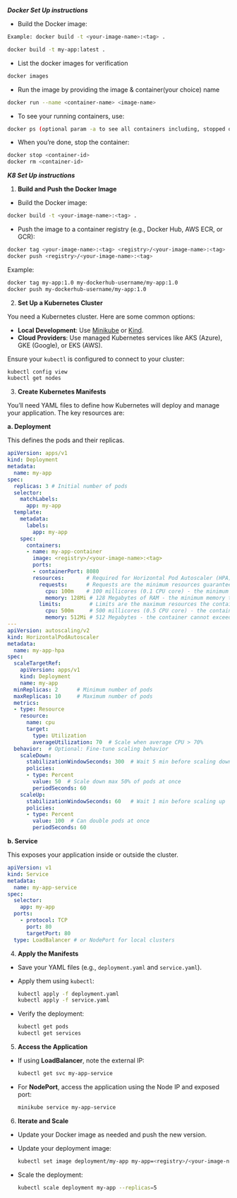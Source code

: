 ***Docker Set Up instructions***

- Build the Docker image:
```bash
Example: docker build -t <your-image-name>:<tag> .
```
```bash
docker build -t my-app:latest .
```
- List the docker images for verification
```bash
docker images
```
- Run the image by providing the image & container(your choice) name
```bash
docker run --name <container-name> <image-name>
```
- To see your running containers, use:
```bash
docker ps (optional param -a to see all containers including, stopped ones)
```
- When you’re done, stop the container:
```bash
docker stop <container-id>
docker rm <container-id>
```

***K8 Set Up instructions***
1. **Build and Push the Docker Image**

- Build the Docker image:
```bash
docker build -t <your-image-name>:<tag> .
```

- Push the image to a container registry (e.g., Docker Hub, AWS ECR, or GCR):
```bash
docker tag <your-image-name>:<tag> <registry>/<your-image-name>:<tag>
docker push <registry>/<your-image-name>:<tag>
```
  Example:
```bash
docker tag my-app:1.0 my-dockerhub-username/my-app:1.0
docker push my-dockerhub-username/my-app:1.0
```

2. **Set Up a Kubernetes Cluster**

You need a Kubernetes cluster. Here are some common options:
- **Local Development**: Use [Minikube](https://minikube.sigs.k8s.io/docs/) or [Kind](https://kind.sigs.k8s.io/).
- **Cloud Providers**: Use managed Kubernetes services like AKS (Azure), GKE (Google), or EKS (AWS).

Ensure your `kubectl` is configured to connect to your cluster:
```bash
kubectl config view
kubectl get nodes
```

3. **Create Kubernetes Manifests**

You’ll need YAML files to define how Kubernetes will deploy and manage your application. The key resources are:

**a. Deployment**

This defines the pods and their replicas.
```yaml
apiVersion: apps/v1
kind: Deployment
metadata:
  name: my-app
spec:
  replicas: 3 # Initial number of pods
  selector:
    matchLabels:
      app: my-app
  template:
    metadata:
      labels:
        app: my-app
    spec:
      containers:
      - name: my-app-container
        image: <registry>/<your-image-name>:<tag>
        ports:
        - containerPort: 8080
        resources:       # Required for Horizontal Pod Autoscaler (HPA) to work
          requests:      # Requests are the minimum resources guaranteed to the container
            cpu: 100m    # 100 millicores (0.1 CPU core) - the minimum CPU the container needs[1000m = 1 CPU core]
            memory: 128Mi # 128 Megabytes of RAM - the minimum memory the container needs
          limits:         # Limits are the maximum resources the container can use
            cpu: 500m     # 500 millicores (0.5 CPU core) - the container cannot use more than this
            memory: 512Mi # 512 Megabytes - the container cannot exceed this memory usage
---
apiVersion: autoscaling/v2
kind: HorizontalPodAutoscaler
metadata:
  name: my-app-hpa
spec:
  scaleTargetRef:
    apiVersion: apps/v1
    kind: Deployment
    name: my-app
  minReplicas: 2      # Minimum number of pods
  maxReplicas: 10     # Maximum number of pods
  metrics:
  - type: Resource
    resource:
      name: cpu
      target:
        type: Utilization
        averageUtilization: 70  # Scale when average CPU > 70%
  behavior:  # Optional: Fine-tune scaling behavior
    scaleDown:
      stabilizationWindowSeconds: 300  # Wait 5 min before scaling down
      policies:
      - type: Percent
        value: 50  # Scale down max 50% of pods at once
        periodSeconds: 60
    scaleUp:
      stabilizationWindowSeconds: 60   # Wait 1 min before scaling up
      policies:
      - type: Percent
        value: 100  # Can double pods at once
        periodSeconds: 60
```

**b. Service**

This exposes your application inside or outside the cluster.
```yaml
apiVersion: v1
kind: Service
metadata:
  name: my-app-service
spec:
  selector:
    app: my-app
  ports:
    - protocol: TCP
      port: 80
      targetPort: 80
  type: LoadBalancer # or NodePort for local clusters
```

4. **Apply the Manifests**

- Save your YAML files (e.g., `deployment.yaml` and `service.yaml`).
- Apply them using `kubectl`:
  ```bash
  kubectl apply -f deployment.yaml
  kubectl apply -f service.yaml
  ```

- Verify the deployment:
  ```bash
  kubectl get pods
  kubectl get services
  ```

5. **Access the Application**

- If using **LoadBalancer**, note the external IP:
  ```bash
  kubectl get svc my-app-service
  ```

- For **NodePort**, access the application using the Node IP and exposed port:
  ```bash
  minikube service my-app-service
  ```

6. **Iterate and Scale**

- Update your Docker image as needed and push the new version.
- Update your deployment image:
  ```bash
  kubectl set image deployment/my-app my-app=<registry>/<your-image-name>:<new-tag>
  ```

- Scale the deployment:
  ```bash
  kubectl scale deployment my-app --replicas=5
  ```
